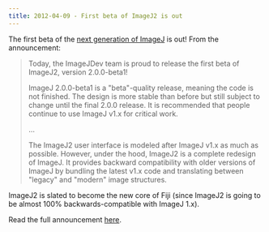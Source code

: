 ```yaml
---
title: 2012-04-09 - First beta of ImageJ2 is out
---
```


The first beta of the [next generation of ImageJ](/software/imagej2) is out! From the announcement:

> Today, the ImageJDev team is proud to release the first beta of ImageJ2, version 2.0.0-beta1!
>
> ImageJ 2.0.0-beta1 is a "beta"-quality release, meaning the code is not finished. The design is more stable than before but still subject to change until the final 2.0.0 release. It is recommended that people continue to use ImageJ v1.x for critical work.
>
> ...
>
> The ImageJ2 user interface is modeled after ImageJ v1.x as much as possible. However, under the hood, ImageJ2 is a complete redesign of ImageJ. It provides backward compatibility with older versions of ImageJ by bundling the latest v1.x code and translating between "legacy" and "modern" image structures.

ImageJ2 is slated to become the new core of Fiji (since ImageJ2 is going to be almost 100% backwards-compatible with ImageJ 1.x).

Read the full announcement [here](/news/2012-04-09-imagej-v2-0-0-beta1).

 
